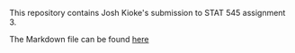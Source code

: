 This repository contains Josh Kioke's submission to STAT 545 assignment 3.

The Markdown file can be found [here](https://github.com/STAT545-UBC-students/hw03-jkioke/blob/master/hw03-jkioke.md)
